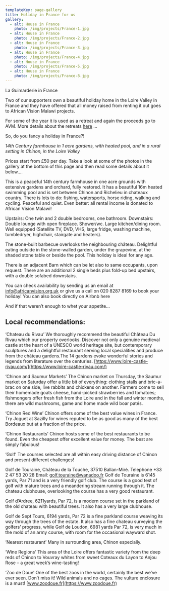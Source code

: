 ```yaml
---
templateKey: page-gallery
title: Holiday in France for us
gallery:
  - alt: House in France
    photo: /img/projects/France-1.jpg
  - alt: House in France
    photo: /img/projects/France-2.jpg
  - alt: House in France
    photo: /img/projects/France-3.jpg
  - alt: House in France
    photo: /img/projects/France-4.jpg
  - alt: House in France
    photo: /img/projects/France-5.jpg
  - alt: House in France
    photo: /img/projects/France-8.jpg
---
```


La Guimarderie in France

Two of our supporters own a beautiful holiday home in the Loire Valley in France and they have offered that all money raised from renting it out goes to African Vision Malawi projects.

For some of the year it is used as a retreat and again the proceeds go to AVM. More details about the retreats [here](https://www.retreattothefarm.co.uk/) …

So, do you fancy a holiday in France?!

_14th Century farmhouse in 1 acre gardens, with heated pool, and in a rural setting in Chinon, in the Loire Valley_

Prices start from £50 per day. Take a look at some of the photos in the gallery at the bottom of this page and then read some details about it below….

This is a peaceful 14th century farmhouse in one acre grounds with extensive gardens and orchard, fully restored. It has a beautiful 16m heated swimming pool and is set between Chinon and Richelieu in chateaux country. There is lots to do: fishing, watersports, horse riding, walking and cycling. Peaceful and quiet. Even better: all rental income is donated to African Vision Malawi!

Upstairs: One twin and 2 double bedrooms, one bathroom.
Downstairs: Double lounge with open fireplace. Shower/wc. Large kitchen/dining room. Well equipped (Satellite TV, DVD, VHS, large fridge, washing machine, tumbledryer, highchair, stairgate and heaters).

The stone-built barbecue overlooks the neighbouring château. Delightful eating outside in the stone-walled garden, under the grapevine, at the shaded stone table or beside the pool. This holiday is ideal for any age.

There is an adjacent Barn which can be let also to same occupants, upon request. There are an additional 2 single beds plus fold-up bed upstairs, with a double sofabed downstairs.

You can check availability by sending us an email at [info@africanvision.org.uk](mailto:info@africanvision.org.uk) or give us a call on 020 8287 8169 to book your holiday! You can also book directly on Airbnb here

And if that weren’t enough to whet your appetite…

## Local recommendations:

‘Chateau du Rivau’
We thoroughly recommend the beautiful Château Du Rivau which our property overlooks. Discover not only a genuine medieval castle at the heart of a UNESCO world heritage site, but contemporary sculptures and a delightful restaurant serving local specialities and produce from the château gardens.The 14 gardens evoke wonderful stories and legends from literature over the centuries. [https://www.loire-castle-rivau.com/](https://www.loire-castle-rivau.com/)

‘Chinon and Saumur Markets’
The Chinon market on Thursday, the Saumur market on Saturday offer a little bit of everything: clothing stalls and bric-a-brac on one side, live rabbits and chickens on another. Farmers come to sell their homemade goats cheese, hand-picked strawberries and tomatoes; fishmongers offer fresh fish from the Loire and in the fall and winter months, there are wild mushrooms, game and home made wild boar patés.

‘Chinon Red Wine’
Chinon offers some of the best value wines in France. Try Joguet at Sazilly for wines reputed to be as good as many of the best Bordeaux but at a fraction of the price.

‘Chinon Restaurants’
Chinon hosts some of the best restaurants to be found. Even the cheapest offer excellent value for money. The best are simply fabulous!

‘Golf’
The courses selected are all within easy driving distance of Chinon and present different challenges!

Golf de Touraine, Château de la Touche, 37510 Ballan-Miré. Telephone +33 2 47 53 20 28 Email: golf.touraine@wanadoo.fr Golf de Touraine is 6145 yards, Par 71 and is a very friendly golf club. The course is a good test of golf with mature trees and a meandering stream running through it. The chateau clubhouse, overlooking the course has a very good restaurant.

Golf d’Ardree, 6211yards, Par 72, is a modern course set in the parkland of the old chateau with beautiful trees. It also has a very large clubhouse.

Golf de Sept Tours, 6194 yards, Par 72 is a fine parkland course weaving its way through the trees of the estate. It also has a fine chateau surveying the golfers’ progress, while Golf de Loudon, 6981 yards Par 72, is very much in the mold of an army course, with room for the occasional wayward shot.

‘Nearest restaurant’
Many in surrounding area, Chinon especially.

‘Wine Regions’
This area of the Loire offers fantastic variety from the deep reds of Chinon to Vouvray whites from sweet Coteaux du Layon to Anjou Rose – a great week’s wine-tasting!

‘Zoo de Doue’
One of the best zoos in the world, certainly the best we’ve ever seen. Don’t miss it! Wild animals and no cages. The vulture enclosure is a must! [www.zoodoue.fr](https://www.zoodoue.fr)
